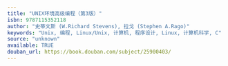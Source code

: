 ```yaml
---
title: "UNIX环境高级编程（第3版）"
isbn: 9787115352118
author: "史蒂文斯 (W.Richard Stevens), 拉戈 (Stephen A.Rago)"
keywords: "Unix, 编程, Linux/Unix, 计算机, 程序设计, Linux, 计算机科学, C"
source: "unknown"
available: TRUE
douban_url: https://book.douban.com/subject/25900403/
---
```

